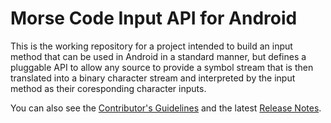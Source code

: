 # Morse Code Input API for Android

This is the working repository for a project intended to build an input method that can be used in Android in a standard manner, but defines a pluggable API to allow any source to provide a symbol stream that is then translated into a binary character stream and interpreted by the input method as their coresponding character inputs. 

You can also see the [Contributor's Guidelines]() and the latest [Release Notes]().


